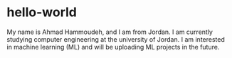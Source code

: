 # hello-world
My name is Ahmad Hammoudeh, and I am from Jordan. I am currently studying computer engineering at the university of Jordan. I am interested in machine learning (ML) and will be uploading ML projects in the future. 
